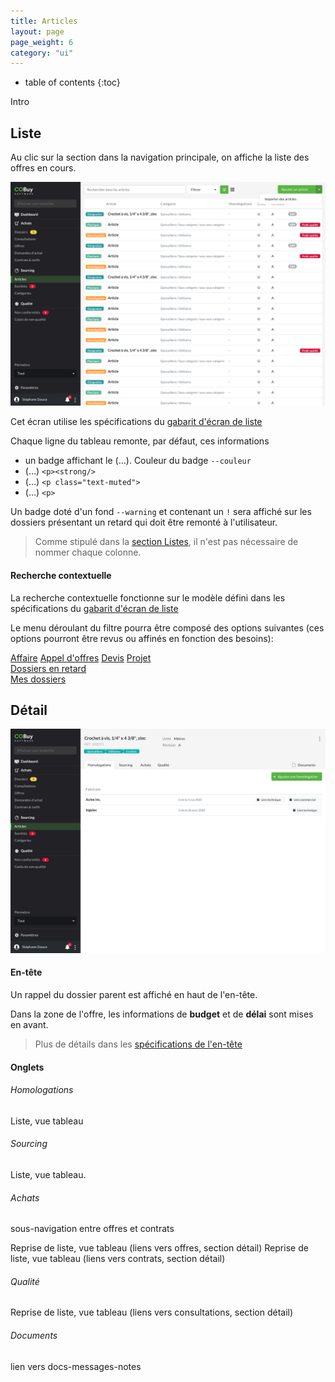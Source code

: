 ```yaml
---
title: Articles
layout: page
page_weight: 6
category: "ui"
---
```

* table of contents
{:toc}

Intro

## Liste ##

Au clic sur la section dans la navigation principale, on affiche la liste des offres en cours.

![ecran](assets/images/9.1-articles.png)

Cet écran utilise les spécifications du [gabarit d'écran de liste](gabarits.listes.html)

Chaque ligne du tableau remonte, par défaut, ces informations
- un badge affichant le (…). Couleur du badge `--couleur`
- (…) `<p><strong/>`
- (…) `<p class="text-muted">`
- (…) `<p>`

Un badge doté d'un fond `--warning` et contenant un `!` sera affiché sur les dossiers présentant un retard qui doit être remonté à l'utilisateur.

> Comme stipulé dans la [section Listes](gabarits.listes.html), il n'est pas nécessaire de nommer chaque colonne.

#### Recherche contextuelle ####
La recherche contextuelle fonctionne sur le modèle défini dans les spécifications du [gabarit d'écran de liste](gabarits.listes.html#zone-de-recherchefiltrage-et-actions-principales)

Le menu déroulant du filtre pourra être composé des options suivantes (ces options pourront être revus ou affinés en fonction des besoins):

<div class="dropdown-menu" style="position: static;display: block; float: none; margin-bottom: 1rem;">
  <a class="dropdown-item" href="#">Affaire</a>
  <a class="dropdown-item" href="#">Appel d'offres</a>
  <a class="dropdown-item" href="#">Devis</a>
  <a class="dropdown-item" href="#">Projet</a>
  <div class="dropdown-divider"></div>
  <a class="dropdown-item" href="#">Dossiers en retard</a>
    <div class="dropdown-divider"></div>
  <a class="dropdown-item" href="#">Mes dossiers</a>
</div>

## Détail ##

![ecran](assets/images/9.2-article.png)

#### En-tête ####

Un rappel du dossier parent est affiché en haut de l'en-tête.

Dans la zone de l'offre, les informations de **budget** et de **délai** sont mises en avant.

> Plus de détails dans les [spécifications de l'en-tête](gabarits.details#en-tête.html)


#### Onglets ####

###### Homologations ######

Liste, vue tableau

###### Sourcing ######

Liste, vue tableau.

###### Achats ######

sous-navigation entre offres et contrats

Reprise de liste, vue tableau (liens vers offres, section détail)
Reprise de liste, vue tableau (liens vers contrats, section détail)

###### Qualité ######

Reprise de liste, vue tableau (liens vers consultations, section détail)

###### Documents ######

lien vers docs-messages-notes
	

